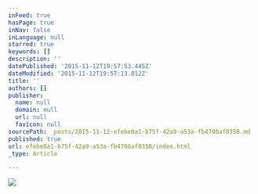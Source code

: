 ```yaml
---
inFeed: true
hasPage: true
inNav: false
inLanguage: null
starred: true
keywords: []
description: ''
datePublished: '2015-11-12T19:57:53.445Z'
dateModified: '2015-11-12T19:57:13.812Z'
title: ''
authors: []
publisher:
  name: null
  domain: null
  url: null
  favicon: null
sourcePath: _posts/2015-11-12-efebe0a1-b75f-42a9-a53a-fb4706af0358.md
published: true
url: efebe0a1-b75f-42a9-a53a-fb4706af0358/index.html
_type: Article

---
```

![](https://the-grid-user-content.s3-us-west-2.amazonaws.com/81bbd392-2904-4c39-821f-3162f4fb2f7a.jpg)